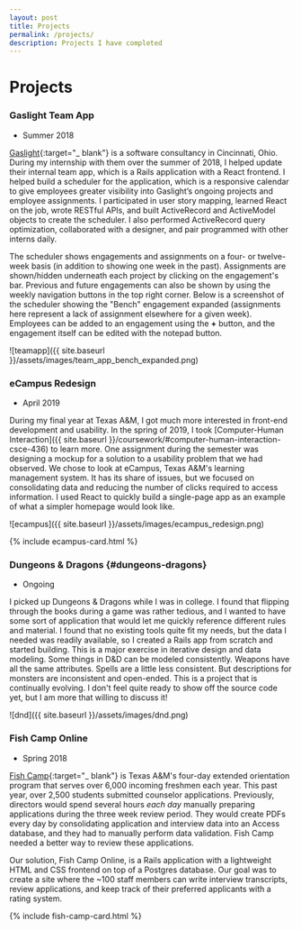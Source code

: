 ```yaml
---
layout: post
title: Projects
permalink: /projects/
description: Projects I have completed
---
```

# Projects

### Gaslight Team App
- Summer 2018  

[Gaslight](https://teamgaslight.com){:target="_ blank"} is a software consultancy in Cincinnati, Ohio. During my internship with them over the summer of 2018, I helped update their internal team app, which is a Rails application with a React frontend. I helped build a scheduler for the application, which is a responsive calendar to give employees greater visibility into Gaslight’s ongoing projects and employee assignments. I participated in user story mapping, learned React on the job, wrote RESTful APIs, and built ActiveRecord and ActiveModel objects to create the scheduler. I also performed ActiveRecord query optimization, collaborated with a designer, and pair programmed with other interns daily.

The scheduler shows engagements and assignments on a four- or twelve-week basis (in addition to showing one week in the past). Assignments are shown/hidden underneath each project by clicking on the engagement's bar. Previous and future engagements can also be shown by using the weekly navigation buttons in the top right corner. Below is a screenshot of the scheduler showing the "Bench" engagement expanded (assignments here represent a lack of assignment elsewhere for a given week). Employees can be added to an engagement using the **+** button, and the engagement itself can be edited with the notepad button.

![teamapp]({{ site.baseurl }}/assets/images/team_app_bench_expanded.png)

### eCampus Redesign
- April 2019

During my final year at Texas A&M, I got much more interested in front-end development and usability. In the spring of 2019, I took [Computer-Human Interaction]({{ site.baseurl }}/coursework/#computer-human-interaction-csce-436) to learn more. One assignment during the semester was designing a mockup for a solution to a usability problem that we had observed. We chose to look at eCampus, Texas A&M's learning management system. It has its share of issues, but we focused on consolidating data and reducing the number of clicks required to access information. I used React to quickly build a single-page app as an example of what a simpler homepage would look like.

![ecampus]({{ site.baseurl }}/assets/images/ecampus_redesign.png)

<div class="col-sm-6 col-md-12 col-lg-6 col-xl-4 mb-3">
  {% include ecampus-card.html %}
</div>

### Dungeons & Dragons {#dungeons-dragons}
- Ongoing

I picked up Dungeons & Dragons while I was in college. I found that flipping through the books during a game was rather tedious, and I wanted to have some sort of application that would let me quickly reference different rules and material. I found that no existing tools quite fit my needs, but the data I needed was readily available, so I created a Rails app from scratch and started building. This is a major exercise in iterative design and data modeling. Some things in D&D can be modeled consistently. Weapons have all the same attributes. Spells are a little less consistent. But descriptions for monsters are inconsistent and open-ended. This is a project that is continually evolving. I don't feel quite ready to show off the source code yet, but I am more that willing to discuss it!

![dnd]({{ site.baseurl }}/assets/images/dnd.png)

### Fish Camp Online
- Spring 2018  

[Fish Camp](https://www.tamu.edu/traditions/orientation/fish-camp/){:target="_ blank"} is Texas A&M's four-day extended orientation program that serves over 6,000 incoming freshmen each year. This past year, over 2,500 students submitted counselor applications. Previously, directors would spend several hours _each day_ manually preparing applications during the three week review period. They would create PDFs every day by consolidating application and interview data into an Access database, and they had to manually perform data validation. Fish Camp needed a better way to review these applications.

Our solution, Fish Camp Online, is a Rails application with a lightweight HTML and CSS frontend on top of a Postgres database. Our goal was to create a site where the ~100 staff members can write interview transcripts, review applications, and keep track of their preferred applicants with a rating system.

<div class="col-sm-6 col-md-12 col-lg-6 col-xl-4 mb-3">
  {% include fish-camp-card.html %}
</div>
